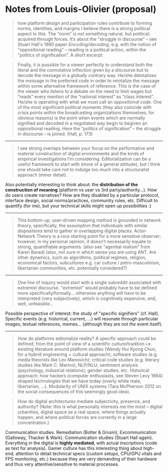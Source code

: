 Notes from Louis-Olivier (proposal)
===================================

> how platform design and participation rules contribute to forming norms, identities, and margins
I believe there is a strong political aspect to this.
The “norm” is not something natural, but political; acquired through forces.
It’s about the “struggle in discourse” – see Stuart Hall's 1980 paper *Encoding/decoding*, e.g. with the notion of "oppositional reading" – reading is a political action, within the "politics of signification".
A short excerpt:

> Finally, it is possible for a viewer perfectly to understand both the literal and the connotative inflection given by a discourse but to decode the message in a *globally* contrary way.
> He/she detotalizes the message in the preferred code in order to retotalize the message within some alternative framework of reference.
> This is the case of the viewer who listens to a debate on the need to limit wages but “reads” every mention of the “national interest” as “class interest”.
> He/she is operating with what we must call an *oppositional code*.
> One of the most significant political moments (they also coincide with crisis points within the broadcasting organizations themselves, for obvious reasons) is the point when events which are normally signified and decoded in a negotiated way begin to begiven an oppositional reading.
> Here the “politics of signification” – the struggle in discourse – is joined.
> (Hall, p. 173)

---

> I see strong overlaps between your focus on the performative and material construction of digital environments and the kinds of empirical investigations I’m considering.
Editorialization can be a useful framework to start with (more of a general attitude), but I think one should take care not to indulge too much into a structuralist approach (minor detail).

Also potentially interesting to think about: the **distribution of the construction of meaning** (platform vs user vs 3rd party/authority…).
How do users create narratives? How are they disabled by a particular protocol, interface design, social norms/practices, community rules, etc.
Difficult to quantify (for me), but your technical skills might open up possibilities :)

---

> This bottom-up, user-driven mapping method is grounded in network theory, specifically, the assumption that individuals with similar dispositions tend to gather in overlapping digital places.
Actor-Network Theory is a nice starting point for a more sensitive observer; however, in my personal opinion, it doesn’t necessarily equate to strong, quantifiable arguments.
(also see “agential realism” from Karen Barad)
(also, not sure in which sense you are using ANT. Are other dynamics, such as algorithms, political regimes, religion, economical factors, subcultures e.g. car culture / petro-masculinism, libertarian communities, etc. potentially considered?)

---

> One line of inquiry would start with a single subreddit associated with extremist discourse.
"extremist" would probably have to be defined more specifically/formally… otherwise anything will have to be interpreted (very subjectively), which is cognitively expensive, and, well, unfeasible…

Possible perspective of interest: the study of "specific signifiers" (cf. Hall). Specific events (e.g. historical, current, …) will resonate through particular images, textual references, memes… (although they are not *the* event itself).

---

> How do platforms editorialize reality?
A specific approach could be defined, from the point of view of a scientific culture/tradition i.e. existing literature around platform studies (Wendy Hui Kyong Chun, for a hybrid engineering + cultural approach); software studies (e.g. media theorists like Lev Manovich); critical code studies (e.g. literary studies like Mark C. Marino); NLP/NLU; sentiment analysis (psychology, industrial relations); gender studies; etc.
Historical approach: how hackers (computer enthusiasts, see Steven Levy 1984) shaped technologies that we have today (overly white male, libertarian, …).
Modularity of UNIX systems (Tara McPherson 2012 on the social consequences of this seemingly good idea).

> How do digital architectures mediate subjectivity, presence, and authority?
(Note: this is what personally interests me the most – digital urbanities, digital space as a real space, where things actually happen, and where political forces are currently in a large concentration.)

Communication studies.
Remediation (Bolter & Grusin), Excommunication (Galloway, Thacker & Wark).
Communication studies (Stuart Hall again).
Everything in the digital is **highly mediated**, with actual inscriptions (code as text for analysis).
Gamer culture has this interesting thing about high-end, attention to detail technical specs (custom setups, CPU/GPU vitals and FPS monitoring, etc.) because they are very demanding of their hardware and thus very attentive/sensitive to material processes.

